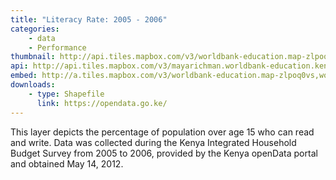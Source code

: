 ```yaml
---
title: "Literacy Rate: 2005 - 2006"
categories: 
    - data
    - Performance
thumbnail: http://api.tiles.mapbox.com/v3/worldbank-education.map-zlpoq0vs,worldbank-education.kenya_lit/7/77/63.png128
api: http://api.tiles.mapbox.com/v3/mayarichman.worldbank-education.kenya_lit.jsonp
embed: http://a.tiles.mapbox.com/v3/worldbank-education.map-zlpoq0vs,worldbank-education.kenya_lit.html#6/-0.1318/37.0899
downloads:
    - type: Shapefile
      link: https://opendata.go.ke/
---
```

<p>This layer depicts the percentage of population over age 15 who can read and write. Data was collected during the Kenya Integrated Household Budget Survey from 2005 to 2006, provided by the Kenya openData portal and obtained May 14, 2012.</p>
